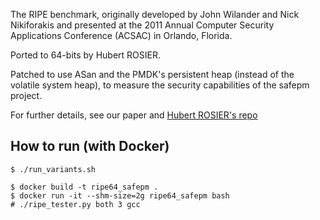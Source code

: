 The RIPE benchmark, originally developed by John Wilander and Nick Nikiforakis and
presented at the 2011 Annual Computer Security Applications Conference (ACSAC) in Orlando, Florida.

Ported to 64-bits by Hubert ROSIER.

Patched to use ASan and the PMDK's persistent heap (instead of the volatile system heap), to measure the security capabilities of the safepm project.

For further details, see our paper and [Hubert ROSIER's repo](https://github.com/hrosier/ripe64)

## How to run (with Docker)

```
$ ./run_variants.sh
```

```
$ docker build -t ripe64_safepm .
$ docker run -it --shm-size=2g ripe64_safepm bash 
# ./ripe_tester.py both 3 gcc
```
